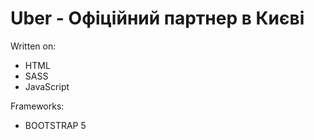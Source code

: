 # Uber - Офіційний партнер в Києві

Written on: 
+ HTML
+ SASS
+ JavaScript

Frameworks:
+ BOOTSTRAP 5
